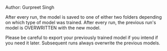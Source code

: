 Author: Gurpreet Singh

After every run, the model is saved to one of either two folders depending on which type of model was trained. 
After every run, the previous run's model is OVERWRITTEN with the new model.

Please be careful to export your previously trained model if you intend if you need it later. Subsequent runs always overwrite the previous models.
